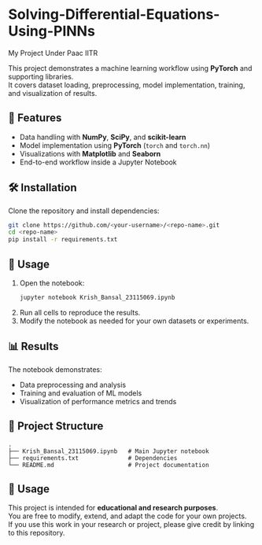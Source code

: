 # Solving-Differential-Equations-Using-PINNs
My Project Under Paac IITR

This project demonstrates a machine learning workflow using **PyTorch** and supporting libraries.  
It covers dataset loading, preprocessing, model implementation, training, and visualization of results.

## 📌 Features
- Data handling with **NumPy**, **SciPy**, and **scikit-learn**
- Model implementation using **PyTorch** (`torch` and `torch.nn`)
- Visualizations with **Matplotlib** and **Seaborn**
- End-to-end workflow inside a Jupyter Notebook

## 🛠️ Installation
Clone the repository and install dependencies:

```bash
git clone https://github.com/<your-username>/<repo-name>.git
cd <repo-name>
pip install -r requirements.txt
```

## 🚀 Usage
1. Open the notebook:
   ```bash
   jupyter notebook Krish_Bansal_23115069.ipynb
   ```
2. Run all cells to reproduce the results.
3. Modify the notebook as needed for your own datasets or experiments.

## 📊 Results
The notebook demonstrates:
- Data preprocessing and analysis
- Training and evaluation of ML models
- Visualization of performance metrics and trends

## 📂 Project Structure
```
.
├── Krish_Bansal_23115069.ipynb   # Main Jupyter notebook
├── requirements.txt              # Dependencies
└── README.md                     # Project documentation
```

## 📜 Usage
This project is intended for **educational and research purposes**.  
You are free to modify, extend, and adapt the code for your own projects.  
If you use this work in your research or project, please give credit by linking to this repository.
